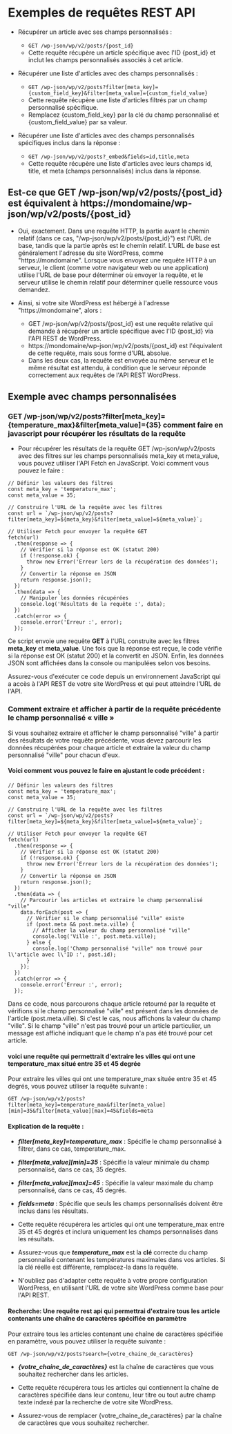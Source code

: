 # Exemples de requêtes REST API

- Récupérer un article avec ses champs personnalisés :
  - `GET /wp-json/wp/v2/posts/{post_id}`
  - Cette requête récupère un article spécifique avec l'ID {post_id} et inclut les champs personnalisés associés à cet article.

- Récupérer une liste d'articles avec des champs personnalisés :
  - `GET /wp-json/wp/v2/posts?filter[meta_key]={custom_field_key}&filter[meta_value]={custom_field_value}`
  - Cette requête récupère une liste d'articles filtrés par un champ personnalisé spécifique. 
  - Remplacez {custom_field_key} par la clé du champ personnalisé et {custom_field_value} par sa valeur.

- Récupérer une liste d'articles avec des champs personnalisés spécifiques inclus dans la réponse :
  - `GET /wp-json/wp/v2/posts?_embed&fields=id,title,meta`
  - Cette requête récupère une liste d'articles avec leurs champs id, title, et meta (champs personnalisés) inclus dans la réponse.


## Est-ce que  GET /wp-json/wp/v2/posts/{post_id} est équivalent à https://mondomaine/wp-json/wp/v2/posts/{post_id} 

  - Oui, exactement. Dans une requête HTTP, la partie avant le chemin relatif (dans ce cas, "/wp-json/wp/v2/posts/{post_id}") est l'URL de base, tandis que la partie après est le chemin relatif. L'URL de base est généralement l'adresse du site WordPress, comme "https://mondomaine". Lorsque vous envoyez une requête HTTP à un serveur, le client (comme votre navigateur web ou une application) utilise l'URL de base pour déterminer où envoyer la requête, et le serveur utilise le chemin relatif pour déterminer quelle ressource vous demandez.

  - Ainsi, si votre site WordPress est hébergé à l'adresse "https://mondomaine", alors :
    - GET /wp-json/wp/v2/posts/{post_id} est une requête relative qui demande à récupérer un article spécifique avec l'ID {post_id} via l'API REST de WordPress.
    - https://mondomaine/wp-json/wp/v2/posts/{post_id} est l'équivalent de cette requête, mais sous forme d'URL absolue.
    -   Dans les deux cas, la requête est envoyée au même serveur et le même résultat est attendu, à condition que le serveur réponde correctement aux requêtes de l'API REST WordPress.
 
 ## Exemple avec champs personnalisées

 ### GET /wp-json/wp/v2/posts?filter[meta_key]={temperature_max}&filter[meta_value]={35} comment faire en javascript pour récupérer les résultats de la requête

- Pour récupérer les résultats de la requête GET /wp-json/wp/v2/posts avec des filtres sur les champs personnalisés meta_key et meta_value, vous pouvez utiliser l'API Fetch en JavaScript. Voici comment vous pouvez le faire :

```
// Définir les valeurs des filtres
const meta_key = 'temperature_max';
const meta_value = 35;

// Construire l'URL de la requête avec les filtres
const url = `/wp-json/wp/v2/posts?filter[meta_key]=${meta_key}&filter[meta_value]=${meta_value}`;

// Utiliser Fetch pour envoyer la requête GET
fetch(url)
  .then(response => {
    // Vérifier si la réponse est OK (statut 200)
    if (!response.ok) {
      throw new Error('Erreur lors de la récupération des données');
    }
    // Convertir la réponse en JSON
    return response.json();
  })
  .then(data => {
    // Manipuler les données récupérées
    console.log('Résultats de la requête :', data);
  })
  .catch(error => {
    console.error('Erreur :', error);
  });
```

Ce script envoie une requête **GET** à l'URL construite avec les filtres **meta_key** et **meta_value**. Une fois que la réponse est reçue, le code vérifie si la réponse est OK (statut 200) et la convertit en JSON. Enfin, les données JSON sont affichées dans la console ou manipulées selon vos besoins.

Assurez-vous d'exécuter ce code depuis un environnement JavaScript qui a accès à l'API REST de votre site WordPress et qui peut atteindre l'URL de l'API.

### Comment extraire et afficher à partir de la requête précédente le champ personnalisé « ville »

Si vous souhaitez extraire et afficher le champ personnalisé "ville" à partir des résultats de votre requête précédente, vous devez parcourir les données récupérées pour chaque article et extraire la valeur du champ personnalisé "ville" pour chacun d'eux.

#### Voici comment vous pouvez le faire en ajustant le code précédent :
```
// Définir les valeurs des filtres
const meta_key = 'temperature_max';
const meta_value = 35;

// Construire l'URL de la requête avec les filtres
const url = `/wp-json/wp/v2/posts?filter[meta_key]=${meta_key}&filter[meta_value]=${meta_value}`;

// Utiliser Fetch pour envoyer la requête GET
fetch(url)
  .then(response => {
    // Vérifier si la réponse est OK (statut 200)
    if (!response.ok) {
      throw new Error('Erreur lors de la récupération des données');
    }
    // Convertir la réponse en JSON
    return response.json();
  })
  .then(data => {
    // Parcourir les articles et extraire le champ personnalisé "ville"
    data.forEach(post => {
      // Vérifier si le champ personnalisé "ville" existe
      if (post.meta && post.meta.ville) {
        // Afficher la valeur du champ personnalisé "ville"
        console.log('Ville :', post.meta.ville);
      } else {
        console.log('Champ personnalisé "ville" non trouvé pour l\'article avec l\'ID :', post.id);
      }
    });
  })
  .catch(error => {
    console.error('Erreur :', error);
  });
```

Dans ce code, nous parcourons chaque article retourné par la requête et vérifions si le champ personnalisé "ville" est présent dans les données de l'article (post.meta.ville). Si c'est le cas, nous affichons la valeur du champ "ville". Si le champ "ville" n'est pas trouvé pour un article particulier, un message est affiché indiquant que le champ n'a pas été trouvé pour cet article.

#### voici une requête qui permettrait d'extraire les villes qui ont une temperature_max situé entre 35 et 45 degrée

Pour extraire les villes qui ont une temperature_max située entre 35 et 45 degrés, vous pouvez utiliser la requête suivante :


``GET /wp-json/wp/v2/posts?filter[meta_key]=temperature_max&filter[meta_value][min]=35&filter[meta_value][max]=45&fields=meta``

#### Explication de la requête :

- ***filter[meta_key]=temperature_max*** : Spécifie le champ personnalisé à filtrer, dans ce cas, temperature_max.
- ***filter[meta_value][min]=35*** : Spécifie la valeur minimale du champ personnalisé, dans ce cas, 35 degrés.
- ***filter[meta_value][max]=45*** : Spécifie la valeur maximale du champ personnalisé, dans ce cas, 45 degrés.
- ***fields=meta*** : Spécifie que seuls les champs personnalisés doivent être inclus dans les résultats.
- Cette requête récupérera les articles qui ont une temperature_max entre 35 et 45 degrés et inclura uniquement les champs personnalisés dans les résultats. 
- Assurez-vous que ***temperature_max*** est la **clé** correcte du champ personnalisé contenant les températures maximales dans vos articles. Si la clé réelle est différente, remplacez-la dans la requête.

- N'oubliez pas d'adapter cette requête à votre propre configuration WordPress, en utilisant l'URL de votre site WordPress comme base pour l'API REST.

#### Recherche: Une requête rest api qui permettrai d'extraire tous les article contenants  une chaîne de caractères spécifiée en paramètre

Pour extraire tous les articles contenant une chaîne de caractères spécifiée en paramètre, vous pouvez utiliser la requête suivante :

``GET /wp-json/wp/v2/posts?search={votre_chaine_de_caractères}``


- ***{votre_chaine_de_caractères}*** est la chaîne de caractères que vous souhaitez rechercher dans les articles.
- Cette requête récupérera tous les articles qui contiennent la chaîne de caractères spécifiée dans leur contenu, leur titre ou tout autre champ texte indexé par la recherche de votre site WordPress.

- Assurez-vous de remplacer {votre_chaine_de_caractères} par la chaîne de caractères que vous souhaitez rechercher.

